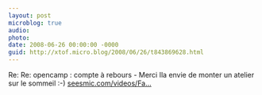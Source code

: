 ```yaml
---
layout: post
microblog: true
audio: 
photo: 
date: 2008-06-26 00:00:00 -0000
guid: http://xtof.micro.blog/2008/06/26/t843869628.html
---
```

Re: Re: opencamp : compte à rebours - Merci Ila envie de monter un atelier sur le sommeil :-) [seesmic.com/videos/Fa...](http://seesmic.com/videos/FaTIe4mVCZ)

